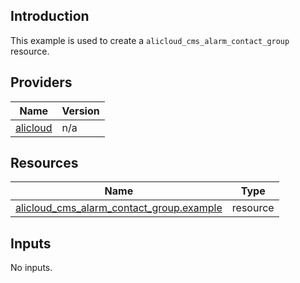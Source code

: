 <!-- BEGIN_TF_DOCS -->
## Introduction

This example is used to create a `alicloud_cms_alarm_contact_group` resource.

## Providers

| Name | Version |
|------|---------|
| <a name="provider_alicloud"></a> [alicloud](#provider\_alicloud) | n/a |

## Resources

| Name | Type |
|------|------|
| [alicloud_cms_alarm_contact_group.example](https://registry.terraform.io/providers/aliyun/alicloud/latest/docs/resources/cms_alarm_contact_group) | resource |

## Inputs

No inputs.
<!-- END_TF_DOCS -->    